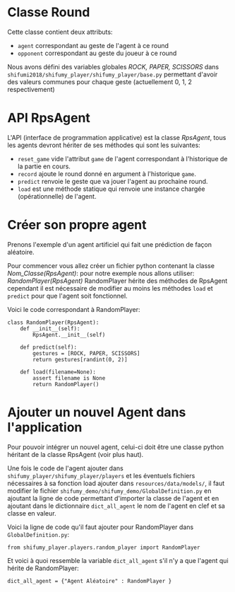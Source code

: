 # Classe Round

Cette classe contient deux attributs:
- `agent` correspondant au geste de l'agent à ce round
- `opponent` correspondant au geste du joueur à ce round

Nous avons défini des variables globales *ROCK, PAPER, SCISSORS* dans `shifumi2018/shifumy_player/shifumy_player/base.py` permettant d'avoir des valeurs communes pour chaque geste (actuellement 0, 1, 2 respectivement)



# API RpsAgent

L'API (interface de programmation applicative) est la classe *RpsAgent*, tous les agents devront hériter de ses méthodes qui sont les suivantes:

- `reset_game` vide l'attribut `game` de l'agent correspondant à l'historique de la partie en cours.
- `record` ajoute le round donné en argument à l'historique `game`.
- `predict` renvoie le geste que va jouer l'agent au prochaine round.
- `load` est une méthode statique qui renvoie une instance chargée (opérationnelle) de l'agent.

# Créer son propre agent

Prenons l'exemple d'un agent artificiel qui fait une prédiction de façon aléatoire.

Pour commencer vous allez créer un fichier python contenant la classe *Nom_Classe(RpsAgent)*: pour notre exemple nous allons utiliser:
*RandomPlayer(RpsAgent)*
RandomPlayer hérite des méthodes de RpsAgent cependant il est nécessaire de modifier au moins les méthodes `load` et `predict` pour que l'agent soit fonctionnel.

Voici le code correspondant à RandomPlayer:
```
class RandomPlayer(RpsAgent):
    def __init__(self):
        RpsAgent.__init__(self)

    def predict(self):
        gestures = [ROCK, PAPER, SCISSORS]
        return gestures[randint(0, 2)]

    def load(filename=None):
        assert filename is None
        return RandomPlayer()
```

# Ajouter un nouvel Agent dans l'application

Pour pouvoir intégrer un nouvel agent, celui-ci doit être une classe python héritant de la classe RpsAgent (voir plus haut).

Une fois le code de l'agent ajouter dans `shifumy_player/shifumy_player/players` et les éventuels fichiers
nécessaires à sa fonction load ajouter dans `resources/data/models/`, il faut modifier le fichier
`shifumy_demo/shifumy_demo/GlobalDefinition.py` en ajoutant la ligne de code permettant d'importer la classe de l'agent
et en ajoutant dans le dictionnaire `dict_all_agent` le nom de l'agent en clef et sa classe en valeur.

Voici la ligne de code qu'il faut ajouter pour RandomPlayer dans `GlobalDefinition.py`:

```
from shifumy_player.players.random_player import RandomPlayer
```
Et voici à quoi ressemble la variable `dict_all_agent` s'il n'y a que l'agent qui hérite de RandomPlayer:

```
dict_all_agent = {"Agent Aléatoire" : RandomPlayer }
```